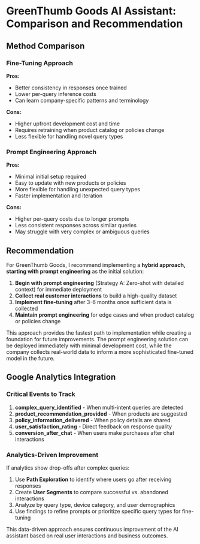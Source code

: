 # GreenThumb Goods AI Assistant: Comparison and Recommendation

## Method Comparison

### Fine-Tuning Approach
**Pros:**
- Better consistency in responses once trained
- Lower per-query inference costs
- Can learn company-specific patterns and terminology

**Cons:**
- Higher upfront development cost and time
- Requires retraining when product catalog or policies change
- Less flexible for handling novel query types

### Prompt Engineering Approach
**Pros:**
- Minimal initial setup required
- Easy to update with new products or policies
- More flexible for handling unexpected query types
- Faster implementation and iteration

**Cons:**
- Higher per-query costs due to longer prompts
- Less consistent responses across similar queries
- May struggle with very complex or ambiguous queries

## Recommendation

For GreenThumb Goods, I recommend implementing a **hybrid approach, starting with prompt engineering** as the initial solution:

1. **Begin with prompt engineering** (Strategy A: Zero-shot with detailed context) for immediate deployment
2. **Collect real customer interactions** to build a high-quality dataset
3. **Implement fine-tuning** after 3-6 months once sufficient data is collected
4. **Maintain prompt engineering** for edge cases and when product catalog or policies change

This approach provides the fastest path to implementation while creating a foundation for future improvements. The prompt engineering solution can be deployed immediately with minimal development cost, while the company collects real-world data to inform a more sophisticated fine-tuned model in the future.

## Google Analytics Integration

### Critical Events to Track
1. **complex_query_identified** - When multi-intent queries are detected
2. **product_recommendation_provided** - When products are suggested
3. **policy_information_delivered** - When policy details are shared
4. **user_satisfaction_rating** - Direct feedback on response quality
5. **conversion_after_chat** - When users make purchases after chat interactions

### Analytics-Driven Improvement
If analytics show drop-offs after complex queries:
1. Use **Path Exploration** to identify where users go after receiving responses
2. Create **User Segments** to compare successful vs. abandoned interactions
3. Analyze by query type, device category, and user demographics
4. Use findings to refine prompts or prioritize specific query types for fine-tuning

This data-driven approach ensures continuous improvement of the AI assistant based on real user interactions and business outcomes.
